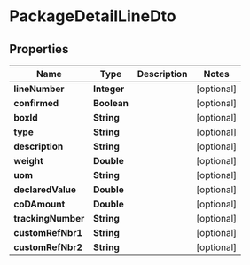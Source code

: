 
# PackageDetailLineDto

## Properties
Name | Type | Description | Notes
------------ | ------------- | ------------- | -------------
**lineNumber** | **Integer** |  |  [optional]
**confirmed** | **Boolean** |  |  [optional]
**boxId** | **String** |  |  [optional]
**type** | **String** |  |  [optional]
**description** | **String** |  |  [optional]
**weight** | **Double** |  |  [optional]
**uom** | **String** |  |  [optional]
**declaredValue** | **Double** |  |  [optional]
**coDAmount** | **Double** |  |  [optional]
**trackingNumber** | **String** |  |  [optional]
**customRefNbr1** | **String** |  |  [optional]
**customRefNbr2** | **String** |  |  [optional]



